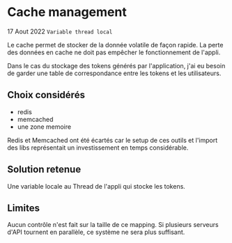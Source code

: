 # Cache management

17 Aout 2022
`Variable thread local`

Le cache permet de stocker de la donnée volatile
de façon rapide. La perte des données en cache ne
doit pas empêcher le fonctionnement de l'appli.

Dans le cas du stockage des tokens générés par
l'application, j'ai eu besoin de garder une table
de correspondance entre les tokens et les
utilisateurs.

## Choix considérés
- redis
- memcached
- une zone memoire

Redis et Memcached ont été écartés car le setup
de ces outils et l'import des libs représentait
un investissement en temps considérable.

## Solution retenue

Une variable locale au Thread de l'appli
qui stocke les tokens.

## Limites

Aucun contrôle n'est fait sur la taille de
ce mapping. Si plusieurs serveurs d'API tournent
en parallèle, ce système ne sera plus suffisant.